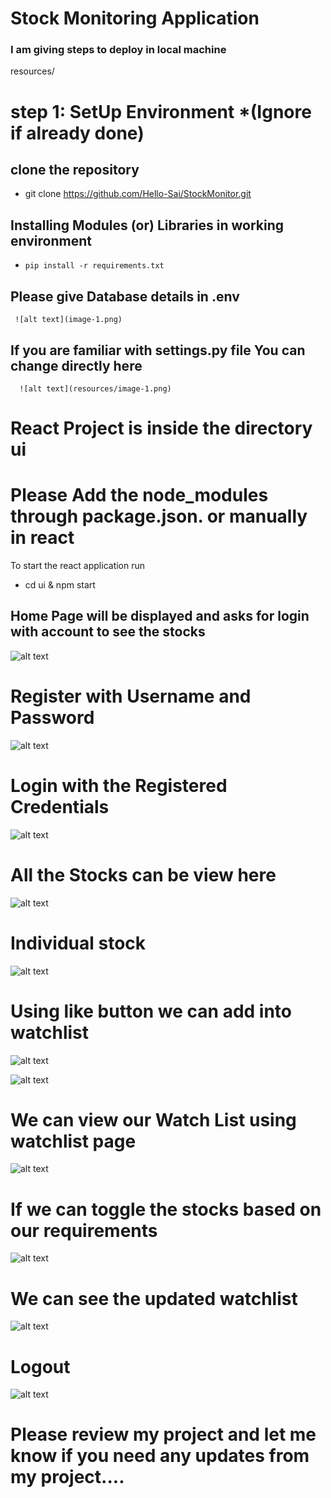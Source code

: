 # Stock Monitoring Application

### I am giving steps to deploy in local machine
resources/
# step 1: SetUp Environment *(Ignore if already done)
##    clone the repository
* git clone https://github.com/Hello-Sai/StockMonitor.git

##    Installing Modules (or) Libraries in working environment

*   `pip install -r requirements.txt`


##     Please give Database details in .env
     ![alt text](image-1.png)

##      If you are familiar with settings.py file You can change directly here

      ![alt text](resources/image-1.png)


# React Project is inside the directory ui


# Please Add the node_modules through package.json. or manually in react
 To start the react application run


*    cd ui & npm start


## Home Page will be displayed and asks for login with account to see the stocks

![alt text](resources/image-2.png)


# Register with Username and Password

![alt text](resources/image-3.png)

# Login with the Registered Credentials

![alt text](resources/image-4.png)


# All the Stocks can be view here

![alt text](resources/image-5.png)


# Individual stock 
![alt text](resources/image-6.png)

# Using like button we can add into watchlist

![alt text](resources/image-7.png)

![alt text](resources/image-8.png)


# We can view our Watch List using watchlist page

![alt text](resources/image-10.png)


# If we can toggle the stocks based on our requirements
![alt text](resources/image-11.png)

# We can see the updated watchlist

![alt text](resources/image-12.png)

# Logout 

![alt text](image.png)

# Please **review** my project and let me know if you need any updates from my project....

